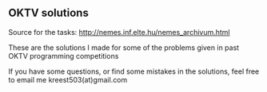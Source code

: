 ## OKTV solutions

Source for the tasks: http://nemes.inf.elte.hu/nemes_archivum.html

These are the solutions I made for some of the problems given in past OKTV programming competitions

If you have some questions, or find some mistakes in the solutions, feel free to email me kreest503(at)gmail.com